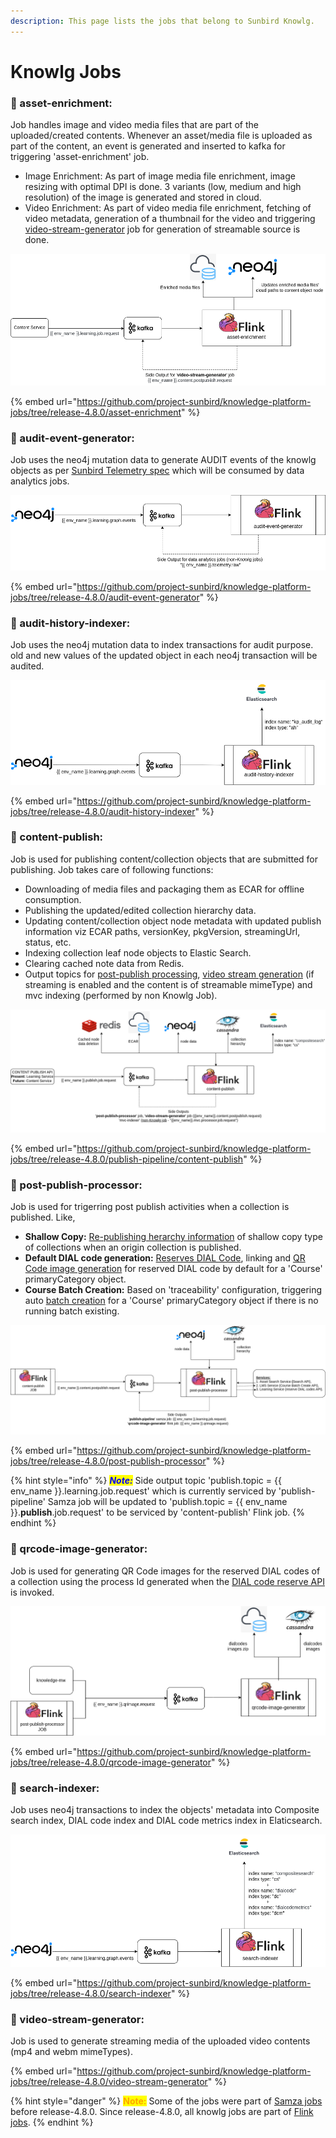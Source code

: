 ```yaml
---
description: This page lists the jobs that belong to Sunbird Knowlg.
---
```


# Knowlg Jobs

### :stars: asset-enrichment:&#x20;

Job handles image and video media files that are part of the uploaded/created contents. Whenever an asset/media file is uploaded as part of the content, an event is generated and inserted to kafka for triggering 'asset-enrichment' job.

* Image Enrichment: As part of image media file enrichment, image resizing with optimal DPI is done. 3 variants (low, medium and high resolution) of the image is generated and stored in cloud.
* Video Enrichment: As part of video media file enrichment, fetching of video metadata, generation of a thumbnail for the video and triggering [video-stream-generator](./#video-stream-generator) job for generation of streamable source is done.

![](../../../.gitbook/assets/sunbird-knowlg-asset-enrichment.drawio.png)

{% embed url="https://github.com/project-sunbird/knowledge-platform-jobs/tree/release-4.8.0/asset-enrichment" %}

### :stars: audit-event-generator:&#x20;

Job uses the neo4j mutation data to generate AUDIT events of the knowlg objects as per [Sunbird Telemetry spec](http://docs.sunbird.org/latest/developer-docs/telemetry/specification/) which will be consumed by data analytics jobs.

![](../../../.gitbook/assets/sunbird-knowlg-audit-event-generator.drawio.png)

{% embed url="https://github.com/project-sunbird/knowledge-platform-jobs/tree/release-4.8.0/audit-event-generator" %}

### :stars: audit-history-indexer:&#x20;

Job uses the neo4j mutation data to index transactions for audit purpose. old and new values of the updated object in each neo4j transaction will be audited.

![](../../../.gitbook/assets/sunbird-knowlg-audit-history-indexer.drawio.png)

{% embed url="https://github.com/project-sunbird/knowledge-platform-jobs/tree/release-4.8.0/audit-history-indexer" %}

### :stars: content-publish:&#x20;

Job is used for publishing content/collection objects that are submitted for publishing. Job takes care of following functions:&#x20;

* Downloading of media files and packaging them as ECAR for offline consumption.
* Publishing the updated/edited collection hierarchy data.
* Updating content/collection object node metadata with updated publish information viz ECAR paths, versionKey, pkgVersion, streamingUrl, status, etc.
* Indexing collection leaf node objects to Elastic Search.
* Clearing cached note data from Redis.
* Output topics for [post-publish processing](./#post-publish-processor), [video stream generation](./#video-stream-generator) (if streaming is enabled and the content is of streamable mimeType) and mvc indexing (performed by non Knowlg Job).



![](<../../../.gitbook/assets/sunbird-knowlg-content-publish.drawio (1).png>)

{% embed url="https://github.com/project-sunbird/knowledge-platform-jobs/tree/release-4.8.0/publish-pipeline/content-publish" %}

### :stars: post-publish-processor:&#x20;

Job is used for trigerring post publish activities when a collection is published. Like,

* **Shallow Copy:** [Re-publishing herarchy information](./#content-publish) of shallow copy type of collections when an origin collection is published.
* **Default DIAL code generation:** [Reserves DIAL Code](http://docs.sunbird.org/latest/apis/dialapi/#operation/Reserve%20Dialcode), linking and [QR Code image generation](./#qrcode-image-generator) for reserved DIAL code by default for a 'Course' primaryCategory object.
* **Course Batch Creation:** Based on 'traceability' configuration, triggering auto [batch creation](http://docs.sunbird.org/latest/apis/coursebatchmanapi/#operation/CourseBatchCreate) for a 'Course' primaryCategory object if there is no running batch existing.

![](../../../.gitbook/assets/sunbird-knowlg-post-publish-processor.drawio.png)

{% embed url="https://github.com/project-sunbird/knowledge-platform-jobs/tree/release-4.8.0/post-publish-processor" %}

{% hint style="info" %}
_<mark style="color:blue;">**Note:**</mark>_ <mark style="color:blue;"></mark><mark style="color:blue;"></mark> Side output topic 'publish.topic = \{{ env\_name \}}.learning.job.request' which is currently serviced by 'publish-pipeline' Samza job will be updated to 'publish.topic = \{{ env\_name \}}.**publish**.job.request' to be serviced by 'content-publish' Flink job.
{% endhint %}



### :stars: qrcode-image-generator:&#x20;

Job is used for generating QR Code images for the reserved DIAL codes of a collection using the process Id generated when the [DIAL code reserve API](http://docs.sunbird.org/latest/apis/dialapi/#operation/Reserve%20Dialcode) is invoked.

![](../../../.gitbook/assets/sunbird-knowlg-qrcode-image-generator.drawio.png)

{% embed url="https://github.com/project-sunbird/knowledge-platform-jobs/tree/release-4.8.0/qrcode-image-generator" %}

### :stars: search-indexer:&#x20;

Job uses neo4j transactions to index the objects' metadata into Composite search index, DIAL code index and DIAL code metrics index in Elaticsearch.

![](../../../.gitbook/assets/sunbird-knowlg-search-indexer.drawio.png)

{% embed url="https://github.com/project-sunbird/knowledge-platform-jobs/tree/release-4.8.0/search-indexer" %}

### :stars: video-stream-generator:&#x20;

Job is used to generate streaming media of the uploaded video contents (mp4 and webm mimeTypes).

{% embed url="https://github.com/project-sunbird/knowledge-platform-jobs/tree/release-4.8.0/video-stream-generator" %}



{% hint style="danger" %}
<mark style="color:orange;">**Note:**</mark> Some of the jobs were part of [Samza jobs](https://github.com/project-sunbird/sunbird-learning-platform/tree/master/platform-jobs/samza) before release-4.8.0. Since release-4.8.0, all knowlg jobs are part of [Flink jobs](https://github.com/project-sunbird/knowledge-platform-jobs/tree/release-4.8.0).
{% endhint %}

